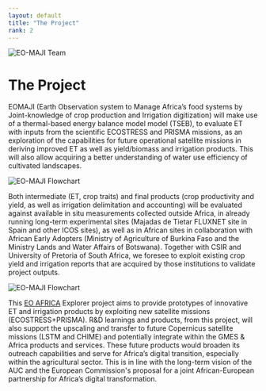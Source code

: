 ```yaml
---
layout: default
title: "The Project"
rank: 2
---
```


![EO-MAJI Team](images/full_res/EOMAJI-team.png "Consortium and respective workpackage leads (blue), African EO research group (green) and African Early Adopters(yellow). Geographic distribution of African partners (map)")

# The Project
EOMAJI (Earth Observation system to Manage Africa’s food systems by Joint-knowledge of crop production and Irrigation digitization) will make use of a thermal-based energy balance model model (TSEB), to evaluate ET with inputs from the scientific ECOSTRESS and PRISMA missions, as an exploration of the capabilities for future operational satellite missions in deriving improved ET as well as yield/biomass and irrigation products. This will also allow acquiring a better understanding of water use efficiency of cultivated landscapes. 

![EO-MAJI Flowchart](images/full_res/EOMAJI-objective.png "Project outcomes")

Both intermediate (ET, crop traits) and final products (crop productivity and yield, as well as irrigation delimitation and accounting) will be evaluated against available in situ measurements collected outside Africa, in already running long-term experimental sites (Majadas de Tietar FLUXNET site in Spain and other ICOS sites), as well as in African sites in collaboration with African Early Adopters (Ministry of Agriculture of Burkina Faso and the Ministry Lands and Water Affairs of Botswana). Together with CSIR and University of Pretoria of South Africa, we foresee to exploit existing crop yield and irrigation reports that are acquired by those institutions to validate project outputs.

![EO-MAJI Flowchart](images/full_res/EOMAJI-flowchart.png "Methodolgy flowchart. The left hand side of the graph shows the actual workflow while the right shaded hand depicts its transfer to LSTM and CHIME")

This [EO AFRICA](https://eo4society.esa.int/eo-africa/) Explorer project aims to provide prototypes of innovative ET and irrigation products by exploiting new satellite missions (ECOSTRESS+PRISMA). R&D learnings and products, from this project, will also support the upscaling and transfer to future Copernicus satellite missions (LSTM and CHIME) and potentially integrate within the GMES & Africa products and services. These future products would broaden its outreach capabilities and serve for Africa’s digital transition, especially within the agricultural sector. This is in line with the long-term vision of the AUC and the European Commission's proposal for a joint African-European partnership for Africa’s digital transformation.

